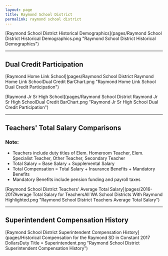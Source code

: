 ```yaml
---
layout: page
title: Raymond School District
permalink: raymond school district
---
```



[Raymond School District Historical Demographics](pages/Raymond School District Historical Demographics.png "Raymond School District Historical Demographics")

___

## Dual Credit Participation

[Raymond Home Link School](pages/Raymond School District Raymond Home Link SchoolDual Credit BarChart.png "Raymond Home Link School Dual Credit Participation")

[Raymond Jr Sr High School](pages/Raymond School District Raymond Jr Sr High SchoolDual Credit BarChart.png "Raymond Jr Sr High School Dual Credit Participation")


___

## Teachers' Total Salary Comparisons
### Note:
- Teachers include duty titles of Elem. Homeroom Teacher, Elem. Specialist Teacher, Other Teacher, Secondary Teacher
- Total Salary = Base Salary + Supplemental Salary
- Total Compensation = Total Salary + Insurance Benefits + Mandatory Benefits
- Mandatory Benefits include pension funding and payroll taxes

[Raymond School District Teachers' Average Total Salary](pages/2016-2017Average Total Salary for TeachersAll WA School Districts With Raymond Highlighted.png "Raymond School District Teachers Average Total Salary")


___

## Superintendent Compensation History

[Raymond School District Superintendent Compensation History](pages/Historical Compensation for the Raymond SD in Constant 2017 DollarsDuty Title = Superintendent.png "Raymond School District Superintendent Compensation History")

